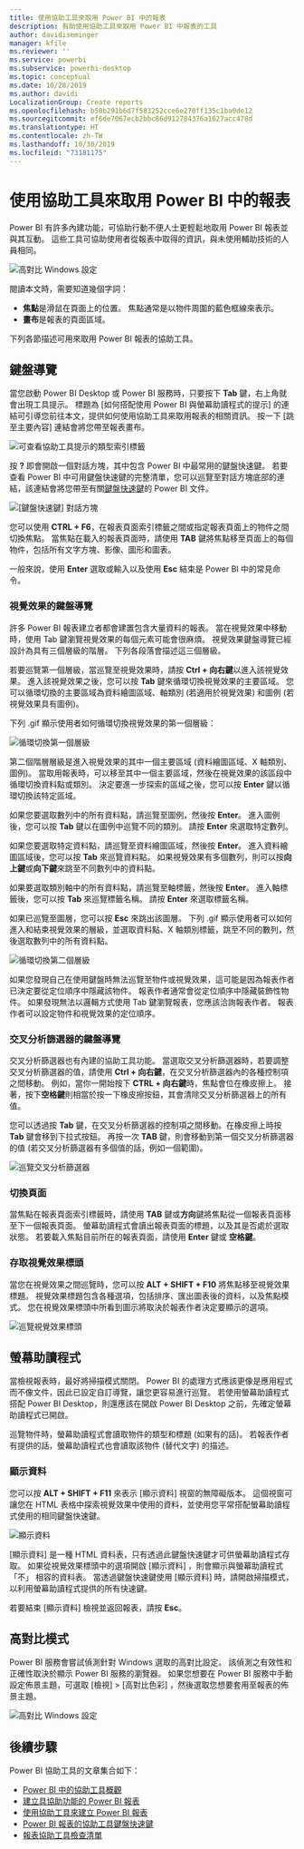 ```yaml
---
title: 使用協助工具來取用 Power BI 中的報表
description: 有助使用協助工具來取用 Power BI 中報表的工具
author: davidiseminger
manager: kfile
ms.reviewer: ''
ms.service: powerbi
ms.subservice: powerbi-desktop
ms.topic: conceptual
ms.date: 10/28/2019
ms.author: davidi
LocalizationGroup: Create reports
ms.openlocfilehash: b50b291b6d7f583252cce6e270ff135c1ba0de12
ms.sourcegitcommit: ef6de7067ecb2bbc86d912784376a1627acc478d
ms.translationtype: HT
ms.contentlocale: zh-TW
ms.lasthandoff: 10/30/2019
ms.locfileid: "73181175"
---
```

# <a name="consuming-reports-in-power-bi-with-accessibility-tools"></a>使用協助工具來取用 Power BI 中的報表
Power BI 有許多內建功能，可協助行動不便人士更輕鬆地取用 Power BI 報表並與其互動。 這些工具可協助使用者從報表中取得的資訊，與未使用輔助技術的人員相同。

![高對比 Windows 設定](media/desktop-accessibility/accessibility-consuming-tools-01.png)

閱讀本文時，需要知道幾個字詞：

* **焦點**是滑鼠在頁面上的位置。 焦點通常是以物件周圍的藍色框線來表示。
* **畫布**是報表的頁面區域。

下列各節描述可用來取用 Power BI 報表的協助工具。

## <a name="keyboard-navigation"></a>鍵盤導覽

當您啟動 Power BI Desktop 或 Power BI 服務時，只要按下 **Tab** 鍵，右上角就會出現工具提示。 標題為 [如何搭配使用 Power BI 與螢幕助讀程式的提示]  的連結可引導您前往本文，提供如何使用協助工具來取用報表的相關資訊。 按一下 [跳至主要內容]  連結會將您帶至報表畫布。

![可查看協助工具提示的類型索引標籤](media/desktop-accessibility/accessibility-consuming-tools-02.png)

按 **?** 即會開啟一個對話方塊，其中包含 Power BI 中最常用的鍵盤快速鍵。 若要查看 Power BI 中可用鍵盤快速鍵的完整清單，您可以巡覽至對話方塊底部的連結，該連結會將您帶至有關[鍵盤快速鍵](desktop-accessibility-keyboard-shortcuts.md)的 Power BI 文件。

![[鍵盤快速鍵] 對話方塊](media/desktop-accessibility/accessibility-consuming-tools-03.png)

您可以使用 **CTRL + F6**，在報表頁面索引標籤之間或指定報表頁面上的物件之間切換焦點。 當焦點在載入的報表頁面時，請使用 **TAB** 鍵將焦點移至頁面上的每個物件，包括所有文字方塊、影像、圖形和圖表。 

一般來說，使用 **Enter** 選取或輸入以及使用 **Esc** 結束是 Power BI 中的常見命令。

### <a name="keyboard-navigation-for-visuals"></a>視覺效果的鍵盤導覽

許多 Power BI 報表建立者都會建置包含大量資料的報表。 當在視覺效果中移動時，使用 Tab 鍵瀏覽視覺效果的每個元素可能會很麻煩。 視覺效果鍵盤導覽已經設計為具有三個層級的階層。 下列各段落會描述這三個層級。

若要巡覽第一個層級，當巡覽至視覺效果時，請按 **Ctrl + 向右鍵**以進入該視覺效果。 進入該視覺效果之後，您可以按 **Tab** 鍵來循環切換視覺效果的主要區域。 您可以循環切換的主要區域為資料繪圖區域、軸類別 (若適用於視覺效果) 和圖例 (若視覺效果具有圖例)。

下列 .gif 顯示使用者如何循環切換視覺效果的第一個層級：

![循環切換第一個層級](media/desktop-accessibility/accessibility-consuming-tools-04.gif)

第二個階層層級是進入視覺效果的其中一個主要區域 (資料繪圖區域、X 軸類別、圖例)。 當取用報表時，可以移至其中一個主要區域，然後在視覺效果的該區段中循環切換資料點或類別。 決定要進一步探索的區域之後，您可以按 **Enter** 鍵以循環切換該特定區域。

如果您要選取數列中的所有資料點，請巡覽至圖例，然後按 **Enter**。 進入圖例後，您可以按 **Tab** 鍵以在圖例中巡覽不同的類別。 請按 **Enter** 來選取特定數列。

如果您要選取特定資料點，請巡覽至資料繪圖區域，然後按 **Enter**。 進入資料繪圖區域後，您可以按 **Tab** 來巡覽資料點。 如果視覺效果有多個數列，則可以按**向上鍵**或**向下鍵**來跳至不同數列中的資料點。

如果要選取類別軸中的所有資料點，請巡覽至軸標籤，然後按 **Enter**。 進入軸標籤後，您可以按 **Tab** 來巡覽標籤名稱。 請按 **Enter** 來選取標籤名稱。

如果已巡覽至圖層，您可以按 **Esc** 來跳出該圖層。 下列 .gif 顯示使用者可以如何進入和結束視覺效果的層級，並選取資料點、X 軸類別標籤，跳至不同的數列，然後選取數列中的所有資料點。

![循環切換第二個層級](media/desktop-accessibility/accessibility-consuming-tools-05.gif)

如果您發現自己在使用鍵盤時無法巡覽至物件或視覺效果，這可能是因為報表作者已決定要從定位順序中隱藏該物件。 報表作者通常會從定位順序中隱藏裝飾性物件。 如果發現無法以邏輯方式使用 Tab 鍵瀏覽報表，您應該洽詢報表作者。 報表作者可以設定物件和視覺效果的定位順序。

### <a name="keyboard-navigation-for-slicers"></a>交叉分析篩選器的鍵盤導覽

交叉分析篩選器也有內建的協助工具功能。 當選取交叉分析篩選器時，若要調整交叉分析篩選器的值，請使用 **Ctrl + 向右鍵**，在交叉分析篩選器內的各種控制項之間移動。 例如，當你一開始按下 **CTRL + 向右鍵**時，焦點會位在橡皮擦上。 接著，按下**空格鍵**則相當於按一下橡皮擦按鈕，其會清除交叉分析篩選器上的所有值。

您可以透過按 **Tab** 鍵，在交叉分析篩選器的控制項之間移動。在橡皮擦上時按 **Tab** 鍵會移到下拉式按鈕。 再按一次 **TAB** 鍵，則會移動到第一個交叉分析篩選器的值 (若交叉分析篩選器有多個值的話，例如一個範圍)。

![巡覽交叉分析篩選器](media/desktop-accessibility/accessibility-consuming-tools-06.png)

### <a name="switching-pages"></a>切換頁面

當焦點在報表頁面索引標籤時，請使用 **TAB** 鍵或**方向**鍵將焦點從一個報表頁面移至下一個報表頁面。 螢幕助讀程式會讀出報表頁面的標題，以及其是否處於選取狀態。 若要載入焦點目前所在的報表頁面，請使用 **Enter** 鍵或 **空格鍵**。

### <a name="accessing-the-visual-header"></a>存取視覺效果標頭
當您在視覺效果之間巡覽時，您可以按 **ALT + SHIFT + F10** 將焦點移至視覺效果標題。 視覺效果標題包含各種選項，包括排序、匯出圖表後的資料，以及焦點模式。 您在視覺效果標頭中所看到圖示將取決於報表作者決定要顯示的選項。

![巡覽視覺效果標頭](media/desktop-accessibility/accessibility-consuming-tools-07.png)

## <a name="screen-reader"></a>螢幕助讀程式

當檢視報表時，最好將掃描模式關閉。 Power BI 的處理方式應該更像是應用程式而不像文件，因此已設定自訂導覽，讓您更容易進行巡覽。 若使用螢幕助讀程式搭配 Power BI Desktop，則還應該在開啟 Power BI Desktop 之前，先確定螢幕助讀程式已開啟。

巡覽物件時，螢幕助讀程式會讀取物件的類型和標題 (如果有的話)。 若報表作者有提供的話，螢幕助讀程式也會讀取該物件 (替代文字) 的描述。

### <a name="show-data"></a>顯示資料
您可以按 **ALT + SHIFT + F11** 來表示 [顯示資料]  視窗的無障礙版本。 這個視窗可讓您在 HTML 表格中探索視覺效果中使用的資料，並使用您平常搭配螢幕助讀程式使用的相同鍵盤快速鍵。

![顯示資料](media/desktop-accessibility/accessibility-04.png)

[顯示資料]  是一種 HTML 資料表，只有透過此鍵盤快速鍵才可供螢幕助讀程式存取。 如果從視覺效果標頭中的選項開啟 [顯示資料]  ，則會顯示與螢幕助讀程式「不」  相容的資料表。  當透過鍵盤快速鍵使用 [顯示資料]  時，請開啟掃描模式，以利用螢幕助讀程式提供的所有快速鍵。

若要結束 [顯示資料]  檢視並返回報表，請按 **Esc**。

## <a name="high-contrast-modes"></a>高對比模式

Power BI 服務會嘗試偵測針對 Windows 選取的高對比設定。 該偵測之有效性和正確性取決於顯示 Power BI 服務的瀏覽器。 如果您想要在 Power BI 服務中手動設定佈景主題，可選取 [檢視] > [高對比色彩]  ，然後選取您想要套用至報表的佈景主題。

![高對比 Windows 設定](media/desktop-accessibility/accessibility-consuming-tools-01.png)


## <a name="next-steps"></a>後續步驟

Power BI 協助工具的文章集合如下：

* [Power BI 中的協助工具概觀](desktop-accessibility-overview.md) 
* [建立具協助功能的 Power BI 報表](desktop-accessibility-creating-reports.md) 
* [使用協助工具來建立 Power BI 報表](desktop-accessibility-creating-tools.md)
* [Power BI 報表的協助工具鍵盤快速鍵](desktop-accessibility-keyboard-shortcuts.md)
* [報表協助工具檢查清單](desktop-accessibility-creating-reports.md#report-accessibility-checklist)


